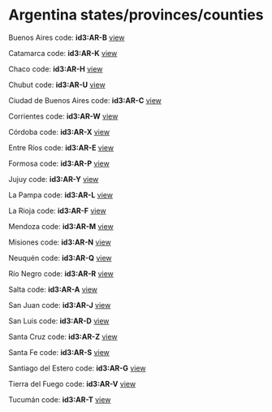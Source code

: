 # Argentina states/provinces/counties
Buenos Aires     code: **id3:AR-B**     [view](../export/geojson/medium/id3/ar/b.geojson)     


Catamarca     code: **id3:AR-K**     [view](../export/geojson/medium/id3/ar/k.geojson)     


Chaco     code: **id3:AR-H**     [view](../export/geojson/medium/id3/ar/h.geojson)     


Chubut     code: **id3:AR-U**     [view](../export/geojson/medium/id3/ar/u.geojson)     


Ciudad de Buenos Aires     code: **id3:AR-C**     [view](../export/geojson/medium/id3/ar/c.geojson)     


Corrientes     code: **id3:AR-W**     [view](../export/geojson/medium/id3/ar/w.geojson)     


Córdoba     code: **id3:AR-X**     [view](../export/geojson/medium/id3/ar/x.geojson)     


Entre Ríos     code: **id3:AR-E**     [view](../export/geojson/medium/id3/ar/e.geojson)     


Formosa     code: **id3:AR-P**     [view](../export/geojson/medium/id3/ar/p.geojson)     


Jujuy     code: **id3:AR-Y**     [view](../export/geojson/medium/id3/ar/y.geojson)     


La Pampa     code: **id3:AR-L**     [view](../export/geojson/medium/id3/ar/l.geojson)     


La Rioja     code: **id3:AR-F**     [view](../export/geojson/medium/id3/ar/f.geojson)     


Mendoza     code: **id3:AR-M**     [view](../export/geojson/medium/id3/ar/m.geojson)     


Misiones     code: **id3:AR-N**     [view](../export/geojson/medium/id3/ar/n.geojson)     


Neuquén     code: **id3:AR-Q**     [view](../export/geojson/medium/id3/ar/q.geojson)     


Río Negro     code: **id3:AR-R**     [view](../export/geojson/medium/id3/ar/r.geojson)     


Salta     code: **id3:AR-A**     [view](../export/geojson/medium/id3/ar/a.geojson)     


San Juan     code: **id3:AR-J**     [view](../export/geojson/medium/id3/ar/j.geojson)     


San Luis     code: **id3:AR-D**     [view](../export/geojson/medium/id3/ar/d.geojson)     


Santa Cruz     code: **id3:AR-Z**     [view](../export/geojson/medium/id3/ar/z.geojson)     


Santa Fe     code: **id3:AR-S**     [view](../export/geojson/medium/id3/ar/s.geojson)     


Santiago del Estero     code: **id3:AR-G**     [view](../export/geojson/medium/id3/ar/g.geojson)     


Tierra del Fuego     code: **id3:AR-V**     [view](../export/geojson/medium/id3/ar/v.geojson)     


Tucumán     code: **id3:AR-T**     [view](../export/geojson/medium/id3/ar/t.geojson)     

